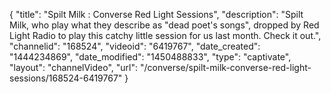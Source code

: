 {
    "title": "Spilt Milk : Converse Red Light Sessions",
    "description": "Spilt Milk, who play what they describe as \"dead poet's songs\", dropped by Red Light Radio to play this catchy little session for us last month. Check it out.",
    "channelid": "168524",
    "videoid": "6419767",
    "date_created": "1444234869",
    "date_modified": "1450488833",
    "type": "captivate",
    "layout": "channelVideo",
    "url": "\/converse\/spilt-milk-converse-red-light-sessions\/168524-6419767"
}